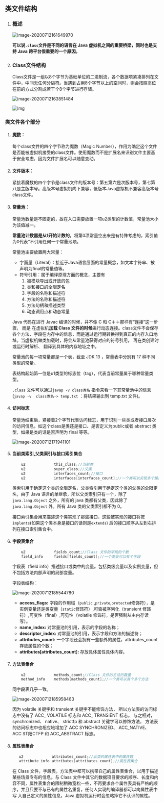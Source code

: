 ## 类文件结构



1. ### 概述

   ![image-20200712161649970](.\img\image-20200712161649970.png)

   **可以说`.class`文件是不同的语言在 Java 虚拟机之间的重要桥梁，同时也是支持 Java 跨平台很重要的一个原因。**

2. ### Class文件结构

   Class文件是一组以8个字节为基础单位的二进制流，各个数据项紧凑排列在文件中，中间无任何分隔符。当遇到占用8个字节以上的空间时，则会按照高位在前的方式分割成若干个8个字节进行存储。

   ![image-20200712163851484](.\类文件结构.assets\image-20200712163851484.png)

   ![img](.\img\类文件字节码结构组织示意图.png)

### 类文件各个部分

1. #### 魔数：

   每个class文件的四个字节称为魔数（Magic Number），作用为确定这个文件是否能被虚拟机接受的class文件。使用魔数而不是扩展名来识别文件主要基于安全考虑，因为文件扩展名可以随意变动。

2. #### 文件版本：

   紧接着魔数的四个字节是class文件的版本号：第五第六是次版本号，第七第八是主版本号。高版本号虚拟机向下兼容，低版本Java虚拟机不兼容高版本号class文件。

3. #### 常量池：

   常量池数量是不固定的，故在入口需要放置一项u2类型的计数值，常量池大小为该值减一。

   **常量池计数器是从1开始计数的**，将第0项常量空出来是有特殊考虑的，索引值为0代表“不引用任何一个常量池项。

   常量池主要放置两大常量：

   - 字面量（Literal）：接近于Java语言层面的常量概念，如文本字符串、被声明为final的常量值等。
   - 符号引用：属于编译原理方面的概念，主要有
     1. 被模块导出或开放的包
     2. 类和接口的全限定名
     3. 字段的名称和描述符
     4. 方法的名称和描述符
     5. 方法句柄和描述类型
     6. 动态调用点和动态常量

   Java 代码在进行 Javac 编译的时候，并不像 C 和 C＋＋那样有“连接”这一步骤， 而是 在虚拟机**加载 Class 文件的时候**进行动态连接。class文件不会保存各个方法、字段在内存中的信息，而是通过运行期转换得到真正的内存入口地址。当虚拟机做类加载时，将会从常量池获得对应的符号引用， 再在类创建时或运行时解析、 翻译到具体的内存地址之中。

   常量池的每一项常量都是一个表，截至 JDK 13 ，常量表中分别有 17 种不同类型的常量。

   表结构起始第一位是u1类型的标志位（tag），代表当前常量属于哪种常量类型。 

   `.class` 文件可以通过`javap -v class类名` 指令来看一下其常量池中的信息(`javap -v  class类名-> temp.txt` ：将结果输出到 temp.txt 文件)。

4. #### 访问标志

   常量池结束后，紧接着2个字节代表访问标志，用于识别一些类或者接口层次的访问信息。如这个class是类还是接口、是否定义为public或者 abstract 类型，如果是类的话是否声明为 final 等等。

   ![image-20200712171941101](.\img\image-20200712171941101.png)

5. #### 当前类索引,父类索引与接口索引集合

   ```java
       u2             this_class;//当前类
       u2             super_class;//父类
       u2             interfaces_count;//接口
       u2             interfaces[interfaces_count];//一个类可以实现多个接口Copy to clipboardErrorCopied
   ```

   类索引用于确定这个类的全限定名，父类索引用于确定这个类的父类的全限定名，由于 Java 语言的单继承，所以父类索引只有一个，除了 `java.lang.Object` 之外，所有的 java 类都有父类，因此除了 `java.lang.Object` 外，所有 Java 类的父类索引都不为 0。

   接口索引集合用来描述这个类实现了那些接口，这些被实现的接口将按`implents`(如果这个类本身是接口的话则是`extends`) 后的接口顺序从左到右排列在接口索引集合中。

6. #### 字段表集合

   ```java
       u2             fields_count;//Class 文件的字段的个数
       field_info     fields[fields_count];//一个类会可以有个字段
   ```

   字段表（field info）描述接口或类中的变量。包括类级变量以及实例变量，但不包括方法内部声明的局部变量。

   字段表结构：

   ![image-20200712185544780](.\img\image-20200712185544780.png)

   - **access_flags:** 字段的作用域（`public` ,`private`,`protected`修饰符），是实例变量还是类变量（`static`修饰符）,可否被序列化（transient 修饰符）,可变性（final）,可见性（volatile 修饰符，是否强制从主内存读写）。
   - **name_index:** 对常量池的引用，表示的字段的名称；
   - **descriptor_index:** 对常量池的引用，表示字段和方法的描述符；
   - **attributes_count:** 一个字段还会拥有一些额外的属性，attributes_count 存放属性的个数；
   - **attributes[attributes_count]:** 存放具体属性具体内容。

7. #### 方法表集合

   ```java
       u2             methods_count;//Class 文件的方法的数量
       method_info    methods[methods_count];//一个类可以有个多个方法
   ```

   同字段表几乎一致。

   ![image-20200712185958463](.\img\image-20200712185958463.png)

   因为 volatile 关键字和 transient 关键字不能修饰方法， 所以方法表的访问标志中没有了 ACC_ VOLATILE 标志和 ACC_ TRANSIENT 标志。 与之相对， synchronized、 native、 strictfp 和 abstract 关键字可以修饰方法， 方法表的访问标志中也相应地增加了 ACC SYNCHRONIZED、 ACC_NATIVE、 ACC ST阳CTFP 和 ACC_ABSTRACT 标志。 

8. #### 属性表集合

   ```java
      u2             attributes_count;//此类的属性表中的属性数
      attribute_info attributes[attributes_count];//属性表集合
   ```

   在 Class 文件，字段表，方法表中都可以携带自己的属性表集合，以用于描述某些场景专有的信息。与 Class 文件中其它的数据项目要求的顺序、长度和内容不同，属性表集合的限制稍微宽松一些，不再要求各个属性表具有严格的顺序，并且只要不与已有的属性名重复，任何人实现的编译器都可以向属性表中写 入自己定义的属性信息，Java 虚拟机运行时会忽略掉它不认识的属性。